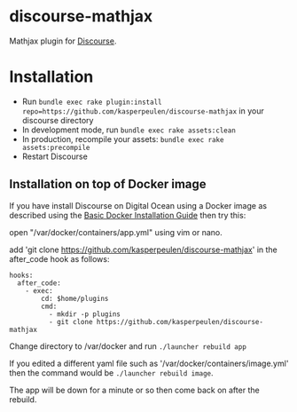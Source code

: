 discourse-mathjax
=================

Mathjax plugin for [Discourse](http://discourse.org).

Installation
============

* Run `bundle exec rake plugin:install repo=https://github.com/kasperpeulen/discourse-mathjax` in your discourse directory
* In development mode, run `bundle exec rake assets:clean`
* In production, recompile your assets: `bundle exec rake assets:precompile`
* Restart Discourse

## Installation on top of Docker image

If you have install Discourse on Digital Ocean using a Docker image as described using the
[Basic Docker Installation Guide](https://github.com/discourse/discourse/blob/master/docs/INSTALL-digital-ocean.md)
then try this:

open "/var/docker/containers/app.yml" using vim or nano.

add 'git clone https://github.com/kasperpeulen/discourse-mathjax' in the after_code hook as follows:

    hooks:
      after_code:
        - exec:
            cd: $home/plugins
            cmd:
              - mkdir -p plugins
              - git clone https://github.com/kasperpeulen/discourse-mathjax

Change directory to /var/docker and run `./launcher rebuild app`

If you edited a different yaml file such as '/var/docker/containers/image.yml' then
the command would be
`./launcher rebuild image`.

The app will be down for a minute or so then come back on after the rebuild.


